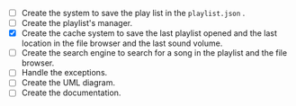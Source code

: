 - [ ] Create the system to save the play list in the `playlist.json` .
- [ ] Create the playlist's manager.
- [x] Create the cache system to save the last playlist opened and the last location in the file browser and the last sound volume.
- [ ] Create the search engine to search for a song in the playlist and the file browser.
- [ ] Handle the exceptions.
- [ ] Create the UML diagram.
- [ ] Create the documentation.